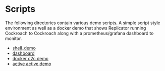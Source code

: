 # Scripts

The following directories contain various demo scripts.  A simple script style environment as well
as a docker demo that shows Replicator running Cockroach to Cockroach along with a
prometheus/grafana dashboard to monitor.

+ [shell_demo](./shell_demo/README.md)
+ [dashboard](./dashboard/README.md)
+ [docker c2c demo](./docker_c2c/README.md)
+ [active active demo](./active_active/README.md)
